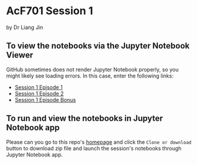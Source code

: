 # AcF701 Session 1
by Dr Liang Jin

## To view the notebooks via the Jupyter Notebook Viewer
GitHub sometimes does not render Jupyter Notebook properly, so you might likely see loading errors. In this case, enter the following links:
- [Session 1 Episode 1](https://nbviewer.jupyter.org/github/drliangjin/mini-python-book/blob/master/AcF701/Session_1/Episode_1/minipy_jupyter.ipynb)
- [Session 1 Episode 2](https://nbviewer.jupyter.org/github/drliangjin/mini-python-book/blob/master/AcF701/Session_1/Episode_2/minipy_python.ipynb)
- [Session 1 Episode Bonus](https://nbviewer.jupyter.org/github/drliangjin/mini-python-book/blob/master/AcF701/Session_1/Episode_Bonus/minipy_bonus.ipynb)

## To run and view the notebooks in Jupyter Notebook app
Please can you go to this repo's [homepage](https://github.com/drliangjin/the-little-python-book) and click the `Clone or download` button to download zip file and launch the session's notebooks through Jupyter Notebook app.


